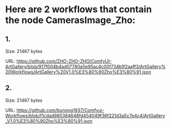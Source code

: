 # Here are 2 workflows that contain the node CamerasImage_Zho:

## 1. 

Size: 21467 bytes

URL: https://github.com/ZHO-ZHO-ZHO/ComfyUI-ArtGallery/blob/917f004b4ad07780a5e95ac4c00f734b1f2aaff3/ArtGallery%20Workflows/ArtGallery%20V1.0%E3%80%90Zho%E3%80%91.json

## 2. 

Size: 21467 bytes

URL: https://github.com/bunong1937/Comfyui-Workflows/blob/f1cdad985384648fd454049f36f221d3a5c7e4c4/ArtGallery_V1.0%E3%80%90Zho%E3%80%91.json

